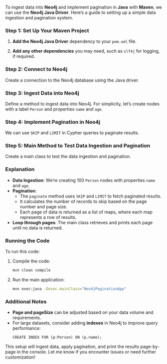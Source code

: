 To ingest data into **Neo4j** and implement pagination in **Java** with **Maven**, we can use the **Neo4j Java Driver**. Here’s a guide to setting up a simple data ingestion and pagination system.

### Step 1: Set Up Your Maven Project
1. **Add the Neo4j Java Driver** dependency to your `pom.xml` file.

2. **Add any other dependencies** you may need, such as `slf4j` for logging, if required.

### Step 2: Connect to Neo4j

Create a connection to the Neo4j database using the Java driver.

### Step 3: Ingest Data into Neo4j

Define a method to ingest data into Neo4j. For simplicity, let’s create nodes with a label `Person` and properties `name` and `age`.

### Step 4: Implement Pagination in Neo4j

We can use `SKIP` and `LIMIT` in Cypher queries to paginate results.

### Step 5: Main Method to Test Data Ingestion and Pagination

Create a main class to test the data ingestion and pagination.

### Explanation

- **Data Ingestion**: We’re creating 100 `Person` nodes with properties `name` and `age`.
- **Pagination**:
  - The `paginate` method uses `SKIP` and `LIMIT` to fetch paginated results.
  - It calculates the number of records to skip based on the page number and page size.
  - Each page of data is returned as a list of maps, where each map represents a row of results.
- **Loop through pages**: The main class retrieves and prints each page until no data is returned.

### Running the Code

To run this code:

1. Compile the code:
   ```bash
   mvn clean compile
   ```

2. Run the main application:
   ```bash
   mvn exec:java -Dexec.mainClass="Neo4jPaginationApp"
   ```

### Additional Notes
- **Page and pageSize** can be adjusted based on your data volume and requirements.
- For large datasets, consider adding **indexes** in Neo4j to improve query performance:
  ```cypher
  CREATE INDEX FOR (p:Person) ON (p.name);
  ```

This setup will ingest data, apply pagination, and print the results page-by-page in the console. Let me know if you encounter issues or need further customization!
